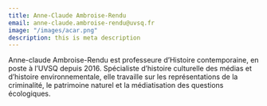 ```yaml
---
title: Anne-Claude Ambroise-Rendu
email: anne-claude.ambroise-rendu@uvsq.fr
image: "/images/acar.png"
description: this is meta description
---
```


<div align="left">Anne-claude Ambroise-Rendu est professeure d’Histoire contemporaine, en poste à l’UVSQ depuis 2016. Spécialiste d’histoire culturelle des médias et d’histoire environnementale, elle travaille sur les représentations de la criminalité, le patrimoine naturel et la médiatisation des questions écologiques.</div>
